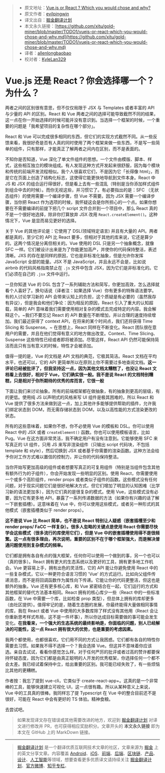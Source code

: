 > * 原文地址：[Vue.js or React ? Which you would chose and why?](https://www.reddit.com/r/javascript/comments/8o781t/vuejs_or_react_which_you_would_chose_and_why/e01qn55/)
> * 原文作者：[evilpingwin](https://www.reddit.com/user/evilpingwin)
> * 译文出自：[掘金翻译计划](https://github.com/xitu/gold-miner)
> * 本文永久链接：[https://github.com/xitu/gold-miner/blob/master/TODO1/vuejs-or-react-which-you-would-chose-and-why.md](https://github.com/xitu/gold-miner/blob/master/TODO1/vuejs-or-react-which-you-would-chose-and-why.md)
> * 译者：[allenlongbaobao](https://github.com/allenlongbaobao)
> * 校对者：[KyleLan329](https://github.com/KyleLan329)

# Vue.js 还是 React？你会选择哪一个？为什么？

两者之间的区别很有意思，但不仅仅局限于 JSX 与 Templates 或者丰富的 API 与少量的 API 的区别。React 和 Vue 两者之间的选择可能导致截然不同的结果，这一点在你一开始选择的时候可能并没有意识到。当选择一个框架的时候，一个重要的问题是「我希望项目的复杂性在哪个部分」。

React 和 Vue 可以完成很多相同的东西，但它们的实现方式截然不同。从一些反馈来看，我很好奇是否有人真的同时使用了两个框架来做一些东西，不是写一些简单的组件，只有那样，才能真正了解两者之间内在区别，而不是表面的。

不知你是否知道，Vue 深化了单文件组件的思想。一个文件由模版、脚本、样式，这些相互独立的模块组成。有人发现这种方式开发起来很舒服，因为每个模块和传统的前端开发流程相似。我个人很喜欢它们，不是因为它「长得像 html」，而是它在页面上创造了结构化标志，这使得它能更快地导航到文件本身。React 中 JS 和 JSX 的组合运行得很好，但是看上去有一些混乱（特别是当你添加样式组件到组合中去的时候）。而你无视这些，并习惯它了。有必要指出的是：SFC （无状态组件）的使用需要一个编译步骤，但 Vue 不需要。因为 JSX 需要一个编译步骤，当你把 React 作为选项的时候，我怀疑这会是你所担心的一个点。如果你想要在不需要编译的前提下把几个 script 文件合并到一个项目中，那么 React 真的不是一个很好地选择，除非你打算放弃 JSX 改用 `React.createElement()`。这种情况下，Vue 是显而易见更好的选择。

关于 Vue 的其他评论是：它使用了 DSL(领域特定语言) 并且有大量的 API。两者都是真的，至少它的 API 比 React 要多，但相对于其他的库来说，它还是算少的。这两个情况是分离但相关的。Vue 使用的 DSL 只是另一个抽象概念，就像 SFC 一样。它们被设计出来是为了你能更加高产，并使你的代码保持整洁，表述清晰。JXS 的存在是同样的原因，它也是非标准化抽象，但是允许你发挥 JavaScript 全部的能量。JSX 不是 JavaScript，并且永远不会是，比如说 airbnb 的代码风格指南禁止在 `.js` 文件中包含 JSX，因为它们是非标准化的。它们必须在自己的 `.jsx` 文件中运行。

一旦你知道 Vue 的 DSL 包含了一系列辅助方法和简写，你更加高效，怎么选择就看个人喜好了。换句话说（译者注：如果选择 Vue）你有更多的特殊语法要学。有的人讨论学习新的 API 会带来认知上的负担，这个质疑是有必要的（虽然我存有异议），但是我会和他们争论：因为相反的原因，React 引入了重大的认知超载，简单的 API 意味着我们需要使用相对复杂的模式去完成特定的内容。我会解释这个。~我们不要忘记 React 的 API 数量在不断增加，并以合理的速度持续增加。我们最近获得了 context API，在将来的某个时间点，我们还将获得 Time Slicing 和 Suspense。~ 在思想上，React 同样在不断变化。React 团队很在意用户的需要，并且在他们觉得有意义的地方做出改变。Context、Time Slicing、Suspense 这些特性已经或者即将被添加。尽管这样，React API 仍然可能保持简洁而且只有当有意义的时候，特性才会被添加。

值得一提的是，Vue 的文档是 API 文档的典范，它极其简洁。React 文档在平均水平，也还可以，它的 API 更简单所以在原则上你不需要过多地查阅文档。**这一评论已经被批评了，但我坚持这一点，因为其他文档太糟糕了，也没让 React 文档看上去很好，相对于 Vue，它们确实很一般。我不是说 React 的文档特别糟糕，只是相对于你所期待的优秀的库而言，它很一般**

下面让我们来讨论抽象。所有的前端框架都在做抽象，有的抽象到更高的层级，有的更低。使用纯 JS 以声明式的风格来写 UI 组件是极其困难的，所以 React 和 Vue 提供了很多方法来做到这一点，加上其他许多能够提供帮助的插件，允许我们绑定状态到 DOM，而无需存储状态到 DOM，以及以高性能的方式渲染更改的状态。

所有的这些意味着，如果你不想，你不必使用 Vue 的模板和 DSL。你可以使用 React 中的 JSX 或者 `createElement()` 函数。你也可以使用模板语言，比如 Pug。Vue 在这方面非常灵活，我不确定用户有没有注意到。它能够使用 SFC 来写真正的 UI 组件，只用 JS 来写非渲染组件（只输出 script 代码块，不包括 template 和 style），然后切换到 JSX 或者基于你需要的渲染函数。这种方法会给予你对工作方式难以置信的控制力，并让你的代码保持整洁。

当你开始写更加高级的组件或者想要写真正的可复用组件（特别是当组件包含其他有额外行为的子组件），你会开始发现一些明显的区别。使用 React，你需要使用一个或多个高阶组件，render props 或者类似子组件的函数。这些模式没有任何问题，对于现实问题它们是很好地解决方式，但它们增加了明显的认知困难（比学习新的语法更加多），因为它们真的是很复杂的模式。使用 Vue，这些模式没有必要，因为它有更多地 API，暴露了一系列传递数据的方法（如果你有兴趣的话了解一下嵌套插槽）。这意味着在 Vue 中，你可以使用这些模式，或者另一种形式的其他模式（嵌套插槽类似于 render props）。

**这不是说 Vue 比 React 简单，也不是说 React 特别让人疑惑（嵌套插槽至少和 render props/ FaCC 一样复杂）。很多人忽略的关键点是使用 React 你需要尽快学会这些模式（很多流行的库使用它们），但是 Vue 中的嵌套插槽使用得不是很频繁。这一点有很多理由，再次说明，重要的区别不在于哪个框架强大，而是解决普通问题使用到复杂模式的频率。**

它们都是拥有各自有点的强大框架，任何你可以使用一个做到的事，另一个也可以（真的很多）。React 拥有更大的生态系统以及更好的工具，拥有更多地工作机会。Vue 更容易上手，拥有出色的灵活性，它的 API 能让你避免使用 React 中的一些复杂模式，它以一种更符合语言习惯的 'Vue' 的方式运行。比如向父组件传递消息，而不是将回调函数作为属性向下传递。它能让你的代码更整洁，但这也是额外的抽象。Vue 还有更多核心库，和 Vue 紧密结合在一起，它们运行的方式和其他框架的替代方法基本相同。React 拥有的核心库少一些（React 中的一些标准函数，在 Vue 中需要一个库，比如检查 prop 类型），但总体上拥有的库却更多（由社区提供）。值得牢记的是，随着生态圈的发展，你最终能得大量做相同事情的库，我在 React 或者 Vue 中使用的大多数库除了样式没有其他用（React 会让你重新思考样式布局，这不是一件坏事），所以你达成目标需要做的事可能会发生变化。**在我看来，一个强大的生态系统的最终影响是，你面临的问题，别人已经解决的可能性，这一点 React 拥有很大的优势，也是重要的考虑因素。**

我两个都使用，也都很喜欢。它们用不同的方式让我困惑。它们都有各自的特性你需要去习惯。如果我不得不选择一个？我会选择 Vue。但这并不意味着你应该选。亲自去试试，看看你感觉怎么样。对于任何严厉的批评或者过高的赞许都要保持怀疑态度，因为它们都是由真正聪明的人开发的优秀框架，你选择任何一个都不会太差。我已经试着保持中立，给出重要的区别。我可能已经失败了，有一些烦恼比其他的更糟糕。

作者按：我忘了提到 vue-cli，它类似于 create-react-app+。这真的是一个非常棒的工具，能够快速建立可视化 UI，这一点很有趣。所以从某种意义上来说，Vue 中的工具真的很棒。我同样忘了提 Typescript 在 Vue 中的整合目前还不是很好，可能在 React 中会有更好的 TS 体验。精神食粮。

去尝试吧。

> 如果发现译文存在错误或其他需要改进的地方，欢迎到 [掘金翻译计划](https://github.com/xitu/gold-miner) 对译文进行修改并 PR，也可获得相应奖励积分。文章开头的 **本文永久链接** 即为本文在 GitHub 上的 MarkDown 链接。


---

> [掘金翻译计划](https://github.com/xitu/gold-miner) 是一个翻译优质互联网技术文章的社区，文章来源为 [掘金](https://juejin.im) 上的英文分享文章。内容覆盖 [Android](https://github.com/xitu/gold-miner#android)、[iOS](https://github.com/xitu/gold-miner#ios)、[前端](https://github.com/xitu/gold-miner#前端)、[后端](https://github.com/xitu/gold-miner#后端)、[区块链](https://github.com/xitu/gold-miner#区块链)、[产品](https://github.com/xitu/gold-miner#产品)、[设计](https://github.com/xitu/gold-miner#设计)、[人工智能](https://github.com/xitu/gold-miner#人工智能)等领域，想要查看更多优质译文请持续关注 [掘金翻译计划](https://github.com/xitu/gold-miner)、[官方微博](http://weibo.com/juejinfanyi)、[知乎专栏](https://zhuanlan.zhihu.com/juejinfanyi)。
